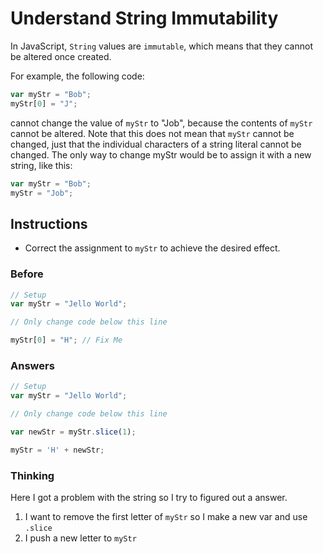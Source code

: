 # Understand String Immutability

In JavaScript, `String` values are `immutable`, which means that
they cannot be altered once created.

For example, the following code:

```javascript
var myStr = "Bob";
myStr[0] = "J";
```
cannot change the value of `myStr` to "Job", because the contents
of `myStr` cannot be altered. Note that this does not mean that `myStr`
cannot be changed, just that the individual characters of a string
literal cannot be changed. The only way to change myStr would be to assign
it with a new string, like this:

```javascript
var myStr = "Bob";
myStr = "Job";
```

## Instructions
 - Correct the assignment to `myStr` to achieve the desired effect.

### Before

```javascript
// Setup
var myStr = "Jello World";

// Only change code below this line

myStr[0] = "H"; // Fix Me
```

### Answers

```javascript
// Setup
var myStr = "Jello World";

// Only change code below this line

var newStr = myStr.slice(1);

myStr = 'H' + newStr;
```

### Thinking

Here I got a problem with the string so I try to figured out a answer.

1. I want to remove the first letter of `myStr` so I make a new var and use `.slice`
2. I push a new letter to `myStr`
